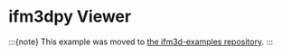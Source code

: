 # ifm3dpy Viewer

:::{note}
This example was moved to [the ifm3d-examples repository](https://github.com/ifm/ifm3d-examples).
:::